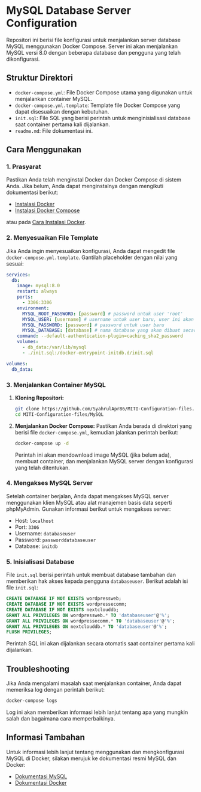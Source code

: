 
# MySQL Database Server Configuration

Repositori ini berisi file konfigurasi untuk menjalankan server database MySQL menggunakan Docker Compose. Server ini akan menjalankan MySQL versi 8.0 dengan beberapa database dan pengguna yang telah dikonfigurasi.

## Struktur Direktori

- `docker-compose.yml`: File Docker Compose utama yang digunakan untuk menjalankan container MySQL.
- `docker-compose.yml.template`: Template file Docker Compose yang dapat disesuaikan dengan kebutuhan.
- `init.sql`: File SQL yang berisi perintah untuk menginisialisasi database saat container pertama kali dijalankan.
- `readme.md`: File dokumentasi ini.

## Cara Menggunakan

### 1. Prasyarat

Pastikan Anda telah menginstal Docker dan Docker Compose di sistem Anda. Jika belum, Anda dapat menginstalnya dengan mengikuti dokumentasi berikut:

- [Instalasi Docker](https://docs.docker.com/get-docker/)
- [Instalasi Docker Compose](https://docs.docker.com/compose/install/)

atau pada [Cara Instalasi Docker](../readme.md#instalasi-docker).

### 2. Menyesuaikan File Template

Jika Anda ingin menyesuaikan konfigurasi, Anda dapat mengedit file `docker-compose.yml.template`. Gantilah placeholder dengan nilai yang sesuai:

```yaml
services:
  db:
    image: mysql:8.0
    restart: always
    ports:
      - 3306:3306
    environment:
      MYSQL_ROOT_PASSWORD: [password] # password untuk user 'root'
      MYSQL_USER: [username] # username untuk user baru, user ini akan mendapat izin sebagai superuser
      MYSQL_PASSWORD: [password] # password untuk user baru
      MYSQL_DATABASE: [database] # nama database yang akan dibuat secara otomatis saat container pertama kali dijalankan
    command: --default-authentication-plugin=caching_sha2_password
    volumes:
      - db_data:/var/lib/mysql
      - ./init.sql:/docker-entrypoint-initdb.d/init.sql

volumes:
  db_data:
```

### 3. Menjalankan Container MySQL

1. **Kloning Repositori:**
   ```bash
   git clone https://github.com/SyahrulApr86/MITI-Configuration-files.git
   cd MITI-Configuration-files/MySQL
   ```

2. **Menjalankan Docker Compose:**
   Pastikan Anda berada di direktori yang berisi file `docker-compose.yml`, kemudian jalankan perintah berikut:
   ```bash
   docker-compose up -d
   ```

   Perintah ini akan mendownload image MySQL (jika belum ada), membuat container, dan menjalankan MySQL server dengan konfigurasi yang telah ditentukan.

### 4. Mengakses MySQL Server

Setelah container berjalan, Anda dapat mengakses MySQL server menggunakan klien MySQL atau alat manajemen basis data seperti phpMyAdmin. Gunakan informasi berikut untuk mengakses server:

- Host: `localhost`
- Port: `3306`
- Username: `databaseuser`
- Password: `passworddatabaseuser`
- Database: `initdb`

### 5. Inisialisasi Database

File `init.sql` berisi perintah untuk membuat database tambahan dan memberikan hak akses kepada pengguna `databaseuser`. Berikut adalah isi file `init.sql`:

```sql
CREATE DATABASE IF NOT EXISTS wordpressweb;
CREATE DATABASE IF NOT EXISTS wordpressecomm;
CREATE DATABASE IF NOT EXISTS nextclouddb;
GRANT ALL PRIVILEGES ON wordpressweb.* TO 'databaseuser'@'%';
GRANT ALL PRIVILEGES ON wordpressecomm.* TO 'databaseuser'@'%';
GRANT ALL PRIVILEGES ON nextclouddb.* TO 'databaseuser'@'%';
FLUSH PRIVILEGES;
```

Perintah SQL ini akan dijalankan secara otomatis saat container pertama kali dijalankan.

## Troubleshooting

Jika Anda mengalami masalah saat menjalankan container, Anda dapat memeriksa log dengan perintah berikut:

```bash
docker-compose logs
```

Log ini akan memberikan informasi lebih lanjut tentang apa yang mungkin salah dan bagaimana cara memperbaikinya.

## Informasi Tambahan

Untuk informasi lebih lanjut tentang menggunakan dan mengkonfigurasi MySQL di Docker, silakan merujuk ke dokumentasi resmi MySQL dan Docker:

- [Dokumentasi MySQL](https://dev.mysql.com/doc/)
- [Dokumentasi Docker](https://docs.docker.com/)

